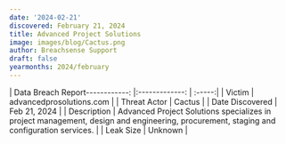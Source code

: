 ```yaml
---
date: '2024-02-21'
discovered: February 21, 2024
title: Advanced Project Solutions
image: images/blog/Cactus.png
author: Breachsense Support
draft: false
yearmonths: 2024/february
---
```


| Data Breach Report------------:     |:-------------:    | :-----:|
| Victim      | advancedprosolutions.com      | 
| Threat Actor      | Cactus      | 
| Date Discovered      | Feb 21, 2024      | 
| Description      | Advanced Project Solutions specializes in project management, design and engineering, procurement, staging and configuration services.      | 
| Leak Size      | Unknown      | 

